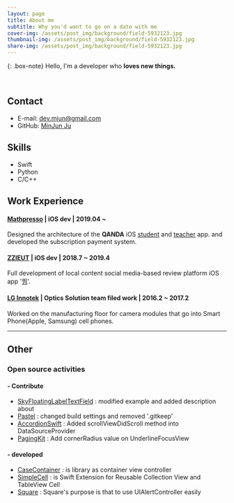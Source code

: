```yaml
---
layout: page
title: About me
subtitle: Why you'd want to go on a date with me
cover-img: /assets/post_img/background/field-5932123.jpg
thumbnail-img: /assets/post_img/background/field-5932123.jpg
share-img: /assets/post_img/background/field-5932123.jpg
---
```


{: .box-note}
Hello, I'm a developer who **loves new things.**

<br>

## Contact

* E-mail:  [dev.mjun@gmail.com]([dev.mjun@gmail.com](mailto:dev.mjun@gmail.com))
* GitHub: [MinJun Ju](https://github.com/devmjun/)

## Skills

* Swift
* Python
* C/C++

## Work Experience

#### [Mathpresso](https://mathpresso.com/ko) | iOS dev | 2019.04 ~

Designed the architecture of the **QANDA** iOS [student](https://apps.apple.com/kr/app/qanda-instant-math-helper/id1270676408?l=en-GB) and [teacher](https://apps.apple.com/kr/app/qanda-teacher-solve-and-earn/id1281327235?l=en-GB) app. 
and developed the subscription payment system.

#### [ZZIEUT](https://www.jobkorea.co.kr/Recruit/Co_Read/C/zzieut/Company_name/%E3%88%9C%EC%B0%8C%EC%9D%8F) | iOS dev | 2018.7 ~ 2019.4

Full development of local content social media-based review platform iOS app '[찜](https://www.dailysecu.com/news/articleView.html?idxno=40599)'.

#### [LG Innotek](https://www.lginnotek.com/) | Optics Solution team filed work | 2016.2 ~ 2017.2

Worked on the manufacturing floor for camera modules that go into Smart Phone(Apple, Samsung) cell phones.


<hr class="small" style="text-align: center;">

## Other

### Open source activities

#### - Contribute

* [SkyFloatingLabelTextField](https://github.com/Skyscanner/SkyFloatingLabelTextField/pull/248) : modified example and added description about
* [Pastel](https://github.com/cruisediary/Pastel/pull/37) : changed build settings and removed '.gitkeep'
* [AccordionSwift](https://github.com/Vkt0r/AccordionSwift/pull/50) : Added scrollViewDidScroll method into DataSourceProvider
* [PagingKit](https://github.com/kazuhiro4949/PagingKit/pull/120) : Add cornerRadius value on UnderlineFocusView

#### - developed

* [CaseContainer](https://github.com/devmjun/CaseContainer) : is library as container view controller
* [SimpleCell](https://github.com/devmjun/SimpleCell) : is Swift Extension for Reusable Collection View and TableView Cell
* [Square](https://github.com/devmjun/Square) : Square's purpose is that to use UIAlertController easily

